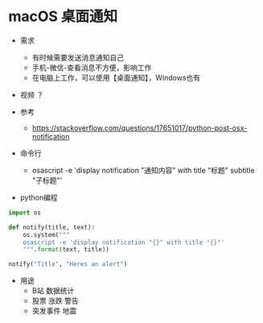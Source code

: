 
# macOS 桌面通知
- 需求
    - 有时候需要发送消息通知自己
    - 手机-微信-查看消息不方便，影响工作
    - 在电脑上工作，可以使用【桌面通知】，Windows也有

- 视频 ？

- 参考
    - https://stackoverflow.com/questions/17651017/python-post-osx-notification
    
- 命令行
    - osascript -e 'display notification "通知内容" with title "标题" subtitle "子标题"'
    
   
- python编程
```python
import os

def notify(title, text):
    os.system("""
    osascript -e 'display notification "{}" with title "{}"'
    """.format(text, title))

notify("Title", "Heres an alert")
```

- 用途
    - B站 数据统计
    - 股票 涨跌 警告
    - 突发事件 地震